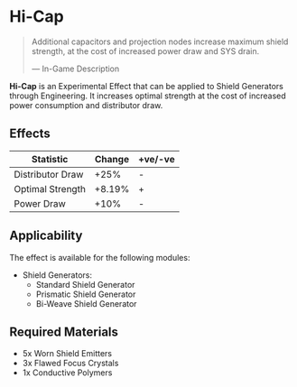 # Hi-Cap
> 
> 
> Additional capacitors and projection nodes increase maximum shield strength, at the cost of increased power draw and SYS drain.
> 
> 
> — In-Game Description
> 

**Hi-Cap** is an Experimental Effect that can be applied to Shield Generators through Engineering. It increases optimal strength at the cost of increased power consumption and distributor draw.

## Effects

| Statistic | Change | +ve/-ve |
| --- | --- | --- |
| Distributor Draw | +25% | - |
| Optimal Strength | +8.19% | + |
| Power Draw | +10% | - |

## Applicability

The effect is available for the following modules:

- Shield Generators:
    - Standard Shield Generator
    - Prismatic Shield Generator
    - Bi-Weave Shield Generator

## Required Materials

- 5x Worn Shield Emitters
- 3x Flawed Focus Crystals
- 1x Conductive Polymers